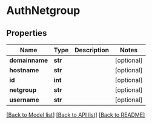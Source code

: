 # AuthNetgroup

## Properties
Name | Type | Description | Notes
------------ | ------------- | ------------- | -------------
**domainname** | **str** |  | [optional] 
**hostname** | **str** |  | [optional] 
**id** | **int** |  | [optional] 
**netgroup** | **str** |  | [optional] 
**username** | **str** |  | [optional] 

[[Back to Model list]](../README.md#documentation-for-models) [[Back to API list]](../README.md#documentation-for-api-endpoints) [[Back to README]](../README.md)


